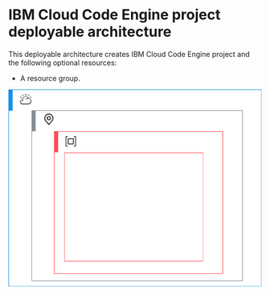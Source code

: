 # IBM Cloud Code Engine project deployable architecture

This deployable architecture creates IBM Cloud Code Engine project and the following optional resources:

- A resource group.

![ce-apps-da](../../reference-architecture/ce-project-da.svg)
